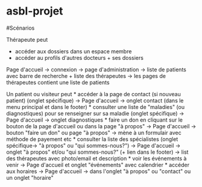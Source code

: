# asbl-projet

#Scénarios

Thérapeute peut
* accéder aux dossiers dans un espace membre
* accéder au profils d'autres docteurs + ses dossiers

Page d'accueil -> connexion -> page d'administration -> liste de patients avec barre de recherche + liste des thérapeutes -> les pages de thérapeutes contient une liste de patients

Un patient ou visiteur peut * accéder à la page de contact (si nouveau patient) (onglet spécifique)
-> Page d'accueil -> onglet contact (dans le menu principal et dans le footer)
                        * consulter une liste de "maladies" (ou diagnostiques) pour se renseigner sur sa maladie (onglet spécifique)
-> Page d'accueil -> onglet diagnostiques
                        * faire un don en cliquant sur le bouton de la page d'accueil ou dans la page "à propos"
-> Page d'accueil -> bouton "faire un don" ou page "à propos" -> mène à un formulair avec méthode de payement etc
                        * consulter la liste des spécialistes (onglet spécifique-> "à propos" ou "qui sommes-nous?")
-> Page d'accueil -> onglet "à propos" et/ou "qui sommes-nous?" (+ lien dans le footer) -> list des thérapeutes avec photo/email et description
                        * voir les événements à venir
-> Page d'accueil et onglet "événements" avec calendrier
                        * accéder aux horaires
-> Page d'accueil -> dans l'onglet "à propos" ou "contact" ou un onglet "horaire"
